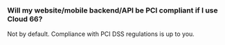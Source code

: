 ### Will my website/mobile backend/API be PCI compliant if I use Cloud 66?
Not by default. Compliance with PCI DSS regulations is up to you.

